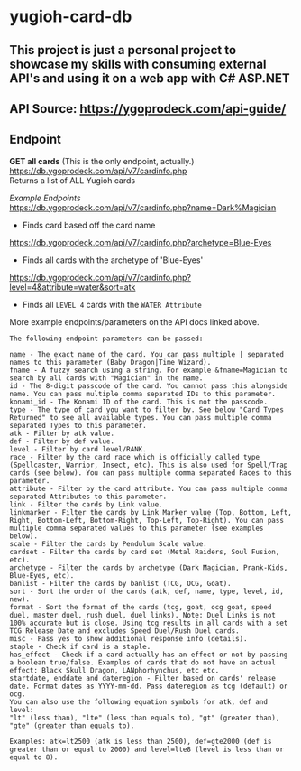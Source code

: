 # yugioh-card-db

## This project is just a personal project to showcase my skills with consuming external API's and using it on a web app with C# ASP.NET

## API Source: https://ygoprodeck.com/api-guide/

## Endpoint
**GET all cards** (This is the only endpoint, actually.)  
https://db.ygoprodeck.com/api/v7/cardinfo.php  
Returns a list of ALL Yugioh cards

*Example Endpoints*  
https://db.ygoprodeck.com/api/v7/cardinfo.php?name=Dark%Magician
- Finds card based off the card name

https://db.ygoprodeck.com/api/v7/cardinfo.php?archetype=Blue-Eyes  
- Finds all cards with the archetype of 'Blue-Eyes'


https://db.ygoprodeck.com/api/v7/cardinfo.php?level=4&attribute=water&sort=atk
- Finds all `LEVEL 4` cards with the `WATER Attribute`

More example endpoints/parameters on the API docs linked above.

```
The following endpoint parameters can be passed:

name - The exact name of the card. You can pass multiple | separated names to this parameter (Baby Dragon|Time Wizard).
fname - A fuzzy search using a string. For example &fname=Magician to search by all cards with "Magician" in the name.
id - The 8-digit passcode of the card. You cannot pass this alongside name. You can pass multiple comma separated IDs to this parameter.
konami_id - The Konami ID of the card. This is not the passcode.
type - The type of card you want to filter by. See below "Card Types Returned" to see all available types. You can pass multiple comma separated Types to this parameter.
atk - Filter by atk value.
def - Filter by def value.
level - Filter by card level/RANK.
race - Filter by the card race which is officially called type (Spellcaster, Warrior, Insect, etc). This is also used for Spell/Trap cards (see below). You can pass multiple comma separated Races to this parameter.
attribute - Filter by the card attribute. You can pass multiple comma separated Attributes to this parameter.
link - Filter the cards by Link value.
linkmarker - Filter the cards by Link Marker value (Top, Bottom, Left, Right, Bottom-Left, Bottom-Right, Top-Left, Top-Right). You can pass multiple comma separated values to this parameter (see examples below).
scale - Filter the cards by Pendulum Scale value.
cardset - Filter the cards by card set (Metal Raiders, Soul Fusion, etc).
archetype - Filter the cards by archetype (Dark Magician, Prank-Kids, Blue-Eyes, etc).
banlist - Filter the cards by banlist (TCG, OCG, Goat).
sort - Sort the order of the cards (atk, def, name, type, level, id, new).
format - Sort the format of the cards (tcg, goat, ocg goat, speed duel, master duel, rush duel, duel links). Note: Duel Links is not 100% accurate but is close. Using tcg results in all cards with a set TCG Release Date and excludes Speed Duel/Rush Duel cards.
misc - Pass yes to show additional response info (details).
staple - Check if card is a staple.
has_effect - Check if a card actually has an effect or not by passing a boolean true/false. Examples of cards that do not have an actual effect: Black Skull Dragon, LANphorhynchus, etc etc.
startdate, enddate and dateregion - Filter based on cards' release date. Format dates as YYYY-mm-dd. Pass dateregion as tcg (default) or ocg.
You can also use the following equation symbols for atk, def and level:
"lt" (less than), "lte" (less than equals to), "gt" (greater than), "gte" (greater than equals to).

Examples: atk=lt2500 (atk is less than 2500), def=gte2000 (def is greater than or equal to 2000) and level=lte8 (level is less than or equal to 8).
```